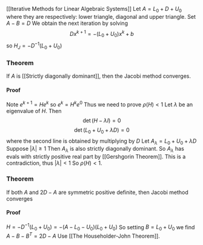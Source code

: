 [[Iterative Methods for Linear Algebraic Systems]]
Let $A=L_{0}+D+U_{0}$ where they are respectively: lower triangle, diagonal and upper triangle. 
Set $A-B=D$
We obtain the next iteration by solving
$$
Dx^{k+1}=-(L_{0}+U_{0})x^{k}+b
$$
so $H_{J}=-D^{-1}(L_{0}+U_{0})$

### Theorem
If $A$ is [[Strictly diagonally dominant]], then the Jacobi method converges.
#### Proof
Note $e^{k+1}=He^{k}$ so $e^{k}=H^{k}e^{0}$
Thus we need to prove $\rho(H)<1$
Let $\lambda$ be an eigenvalue of $H$.
Then 
$$
\det(H-\lambda I)=0
$$
$$
\det(L_{0}+U_{0}+\lambda D) = 0
$$
where the second line is obtained by multiplying by $D$
Let $A_{\lambda}=L_{0}+U_{0}+\lambda D$
Suppose $\lvert \lambda \rvert\geq 1$
Then $A_{\lambda}$ is also strictly diagonally dominant.
So $A_{\lambda}$ has evals with strictly positive real part by [[Gershgorin Theorem]].
This is a contradiction, thus $\lvert \lambda \rvert<1$
So $\rho(H)<1$.
### Theorem
If both $A$ and $2D-A$ are symmetric positive definite, then Jacobi method converges
#### Proof
$H=-D^{-1}(L_{0}+U_{0})=-(A-L_{0}-U_{0})(L_{0}+U_{0})$ 
So setting $B=L_{0}+U_{0}$ we find $A-B-B^{T}=2D-A$
Use [[The Householder-John Theorem]].
